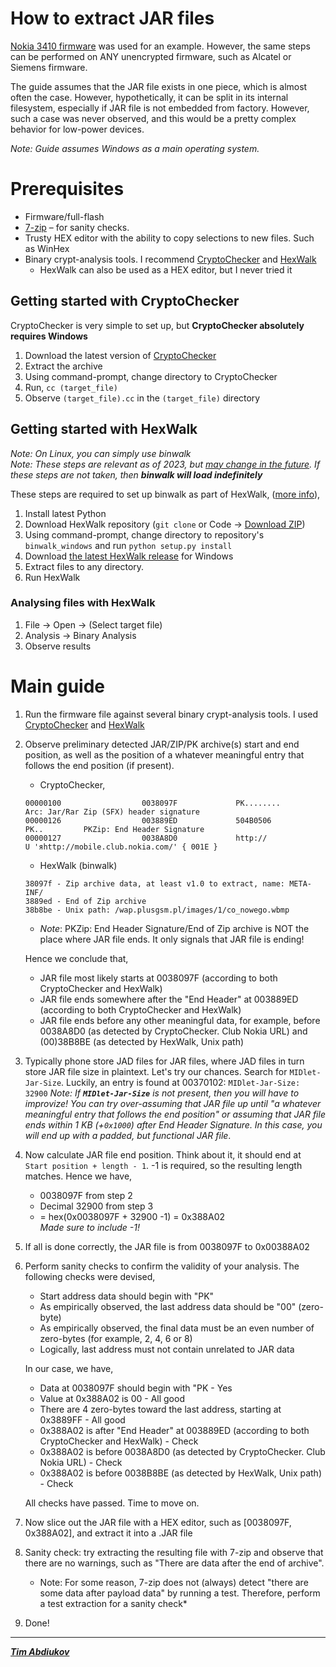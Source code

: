 # How to extract JAR files

[Nokia 3410 firmware](https://archive.org/download/munkikiscastles_1.03_1.06_fullflash/Nokia%203410%20%28NHM-2%29%20%28V04.26%29%20%28Munkiki%27s%20Castles%20v1.03%29.fls) was used for an example. However, the same steps can be performed on ANY unencrypted firmware, such as Alcatel or Siemens firmware.

The guide assumes that the JAR file exists in one piece, which is almost often the case. However, hypothetically, it can be split in its internal filesystem, especially if JAR file is not embedded from factory. However, such a case was never observed, and this would be a pretty complex behavior for low-power devices.  

*Note: Guide assumes Windows as a main operating system.*  

# Prerequisites

* Firmware/full-flash  
* [7-zip](https://www.7-zip.org/download.html) – for sanity checks.
* Trusty HEX editor with the ability to copy selections to new files. Such as WinHex
* Binary crypt-analysis tools. I recommend [CryptoChecker](https://github.com/TAbdiukov/Reverse_CryptoChecker) and [HexWalk](https://github.com/gcarmix/HexWalk/)  
	* HexWalk can also be used as a HEX editor, but I never tried it 

## Getting started with CryptoChecker
CryptoChecker is very simple to set up, but **CryptoChecker absolutely requires Windows**  
1. Download the latest version of [CryptoChecker](https://github.com/TAbdiukov/Reverse_CryptoChecker)
2. Extract the archive
3. Using command-prompt, change directory to CryptoChecker
4. Run, `cc (target_file)`
5. Observe `(target_file).cc` in the `(target_file)` directory

## Getting started with HexWalk
*Note: On Linux, you can simply use binwalk*  
*Note: These steps are relevant as of 2023, but [may change in the future](https://github.com/gcarmix/HexWalk/issues/16). If these steps are not taken, then **binwalk will load indefinitely***  

These steps are required to set up binwalk as part of HexWalk, ([more info](https://github.com/gcarmix/HexWalk/#binwalk-on-windows-os)),
1. Install latest Python
2. Download HexWalk repository (`git clone` or Code -> [Download ZIP](https://github.com/gcarmix/HexWalk/archive/refs/heads/main.zip))
3. Using command-prompt, change directory to repository's `binwalk_windows` and run `python setup.py install`
4. Download [the latest HexWalk release](https://github.com/gcarmix/HexWalk/releases) for Windows
5. Extract files to any directory.
6. Run HexWalk

### Analysing files with HexWalk

1. File -> Open -> (Select target file)
2. Analysis -> Binary Analysis
3. Observe results

# Main guide

1. Run the firmware file against several binary crypt-analysis tools. I used [CryptoChecker](https://github.com/TAbdiukov/Reverse_CryptoChecker) and [HexWalk](https://github.com/gcarmix/HexWalk/)
2. Observe preliminary detected JAR/ZIP/PK archive(s) start and end position, as well as the position of a whatever meaningful entry that follows the end position (if present).

	* CryptoChecker,
	```
	00000100                  0038097F             PK........                     Arc: Jar/Rar Zip (SFX) header signature
	00000126                  003889ED             504B0506          PK..         PKZip: End Header Signature
	00000127                  0038A8D0             http://                      U 'яhttp://mobile.club.nokia.com/' { 001E }
	```
	
	* HexWalk (binwalk)
	```
	38097f - Zip archive data, at least v1.0 to extract, name: META-INF/
	3889ed - End of Zip archive
	38b8be - Unix path: /wap.plusgsm.pl/images/1/co_nowego.wbmp
	```
	* *Note*: PKZip: End Header Signature/End of Zip archive is NOT the place where JAR file ends. It only signals that JAR file is ending!  
	
	Hence we conclude that,
	* JAR file most likely starts at 0038097F (according to both CryptoChecker and HexWalk)  
	* JAR file ends somewhere after the "End Header" at 003889ED  (according to both CryptoChecker and HexWalk)  
	* JAR file ends before any other meaningful data, for example, before 0038A8D0 (as detected by CryptoChecker. Club Nokia URL) and (00)38B8BE (as detected by HexWalk, Unix path)
	
3. Typically phone store JAD files for JAR files, where JAD files in turn store JAR file size in plaintext. Let's try our chances. Search for `MIDlet-Jar-Size`. Luckily, an entry is found at 00370102: `MIDlet-Jar-Size: 32900`
*Note: If **`MIDlet-Jar-Size`** is not present, then you will have to improvize! You can try over-assuming that JAR file up until "a whatever meaningful entry that follows the end position" or assuming that JAR file ends within 1 KB (+`0x1000`) after End Header Signature. In this case, you will end up with a padded, but functional JAR file*.  
4. Now calculate JAR file end position. Think about it, it should end at `Start position + length - 1`. -1 is required, so the resulting length matches. Hence we have, 
	* 0038097F from step 2
	* Decimal 32900 from step 3
	* = hex(0x0038097F + 32900 -1) = 0x388A02  
	*Made sure to include -1!*
5. If all is done correctly, the JAR file is from 0038097F to 0x00388A02
6. Perform sanity checks to confirm the validity of your analysis. The following checks were devised,
	* Start address data should begin with "PK"  
	* As empirically observed, the last address data should be "00" (zero-byte)  
	* As empirically observed, the final data must be an even number of zero-bytes (for example, 2, 4, 6 or 8)  
	* Logically, last address must not contain unrelated to JAR data  
	
	In our case, we have,
	* Data at 0038097F should begin with "PK - Yes
	* Value at 0x388A02 is 00 - All good
	* There are 4 zero-bytes toward the last address, starting at 0x3889FF - All good
	* 0x388A02 is after "End Header" at 003889ED  (according to both CryptoChecker and HexWalk) - Check
	* 0x388A02 is before 0038A8D0 (as detected by CryptoChecker. Club Nokia URL) - Check
	* 0x388A02 is before 0038B8BE (as detected by HexWalk, Unix path) - Check
	
	All checks have passed. Time to move on.
7. Now slice out the JAR file with a HEX editor, such as [0038097F, 0x388A02], and extract it into a .JAR file
8. Sanity check: try extracting the resulting file with 7-zip and observe that there are no warnings, such as "There are data after the end of archive".
	* Note: For some reason, 7-zip does not (always) detect "there are some data after payload data" by running a test. Therefore, perform a test extraction for a sanity check*
9. Done!

---------------------------------

***[Tim Abdiukov](https://github.com/TAbdiukov)***
